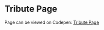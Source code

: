 # Tribute Page

Page can be viewed on Codepen: [Tribute Page](https://codepen.io/c-huynh/full/pooZErB)